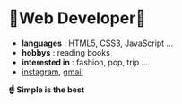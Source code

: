 # 🍑Web Developer🍑

- **languages** : HTML5, CSS3, JavaScript ...
- **hobbys** : reading books
- **interested in** : fashion, pop, trip ...
- [instagram](https://www.instagram.com/khr5k_0228), [gmail](s21026@gsm.hs.kr)

**☝️ Simple is the best**

